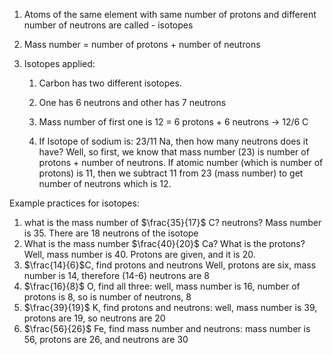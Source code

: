 1. Atoms of the same element with same number of protons and different number of neutrons are called - isotopes

2. Mass number = number of protons + number of neutrons
   
3. Isotopes applied:
	1. Carbon has two different isotopes. 
	   
	2. One has 6 neutrons and other has 7 neutrons
	   
	3. Mass number of first one is 12 = 6 protons + 6 neutrons -> 12/6 C
	   
	4. If Isotope of sodium is: 23/11 Na, then how many neutrons does it have? 
	   Well, so first, we know that mass number (23) is number of protons + number of neutrons. If atomic number (which is number of protons) is 11, then we subtract 11 from 23 (mass number) to get number of neutrons which is 12. 

Example practices for isotopes:
1. what is the mass number of $\frac{35}{17}$ C? neutrons? 
   Mass number is 35. There are 18 neutrons of the isotope 
2. What is the mass number $\frac{40}{20}$ Ca? What is the protons? 
   Well, mass number is 40. Protons are given, and it is 20. 
3. $\frac{14}{6}$C, find protons and neutrons
   Well, protons are six, mass number is 14, therefore (14-6) neutrons are 8
4. $\frac{16}{8}$ O, find all three:
   well, mass number is 16, number of protons is 8, so is number of neutrons, 8 
5. $\frac{39}{19}$ K, find protons and neutrons:
   well, mass number is 39, protons are 19, so neutrons are 20 
6. $\frac{56}{26}$ Fe, find mass number and neutrons:
   mass number is 56, protons are 26, and neutrons are 30
